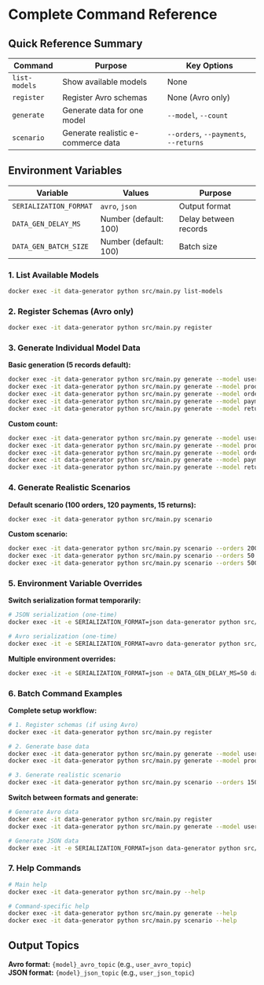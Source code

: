 # Complete Command Reference

## Quick Reference Summary

| Command | Purpose | Key Options |
|---------|---------|-------------|
| `list-models` | Show available models | None |
| `register` | Register Avro schemas | None (Avro only) |
| `generate` | Generate data for one model | `--model`, `--count` |
| `scenario` | Generate realistic e-commerce data | `--orders`, `--payments`, `--returns` |

## Environment Variables

| Variable | Values | Purpose |
|----------|---------|---------|
| `SERIALIZATION_FORMAT` | `avro`, `json` | Output format |
| `DATA_GEN_DELAY_MS` | Number (default: 100) | Delay between records |
| `DATA_GEN_BATCH_SIZE` | Number (default: 100) | Batch size |


### **1. List Available Models**
```bash
docker exec -it data-generator python src/main.py list-models
```

### **2. Register Schemas (Avro only)**
```bash
docker exec -it data-generator python src/main.py register
```

### **3. Generate Individual Model Data**

**Basic generation (5 records default):**
```bash
docker exec -it data-generator python src/main.py generate --model user
docker exec -it data-generator python src/main.py generate --model product
docker exec -it data-generator python src/main.py generate --model order
docker exec -it data-generator python src/main.py generate --model payment
docker exec -it data-generator python src/main.py generate --model return
```

**Custom count:**
```bash
docker exec -it data-generator python src/main.py generate --model user --count 50
docker exec -it data-generator python src/main.py generate --model product --count 100
docker exec -it data-generator python src/main.py generate --model order --count 25
docker exec -it data-generator python src/main.py generate --model payment --count 30
docker exec -it data-generator python src/main.py generate --model return --count 10
```

### **4. Generate Realistic Scenarios**

**Default scenario (100 orders, 120 payments, 15 returns):**
```bash
docker exec -it data-generator python src/main.py scenario
```

**Custom scenario:**
```bash
docker exec -it data-generator python src/main.py scenario --orders 200 --payments 250 --returns 30
docker exec -it data-generator python src/main.py scenario --orders 50 --payments 60 --returns 5
docker exec -it data-generator python src/main.py scenario --orders 500 --payments 600 --returns 75
```

### **5. Environment Variable Overrides**

**Switch serialization format temporarily:**
```bash
# JSON serialization (one-time)
docker exec -it -e SERIALIZATION_FORMAT=json data-generator python src/main.py generate --model user --count 10

# Avro serialization (one-time)
docker exec -it -e SERIALIZATION_FORMAT=avro data-generator python src/main.py generate --model user --count 10
```

**Multiple environment overrides:**
```bash
docker exec -it -e SERIALIZATION_FORMAT=json -e DATA_GEN_DELAY_MS=50 data-generator python src/main.py generate --model order --count 100
```

### **6. Batch Command Examples**

**Complete setup workflow:**
```bash
# 1. Register schemas (if using Avro)
docker exec -it data-generator python src/main.py register

# 2. Generate base data
docker exec -it data-generator python src/main.py generate --model user --count 100
docker exec -it data-generator python src/main.py generate --model product --count 50

# 3. Generate realistic scenario
docker exec -it data-generator python src/main.py scenario --orders 150 --payments 180 --returns 20
```

**Switch between formats and generate:**
```bash
# Generate Avro data
docker exec -it data-generator python src/main.py register
docker exec -it data-generator python src/main.py generate --model user --count 25

# Generate JSON data  
docker exec -it -e SERIALIZATION_FORMAT=json data-generator python src/main.py generate --model user --count 25
```

### **7. Help Commands**
```bash
# Main help
docker exec -it data-generator python src/main.py --help

# Command-specific help
docker exec -it data-generator python src/main.py generate --help
docker exec -it data-generator python src/main.py scenario --help
```


## Output Topics

**Avro format:** `{model}_avro_topic` (e.g., `user_avro_topic`)  
**JSON format:** `{model}_json_topic` (e.g., `user_json_topic`)